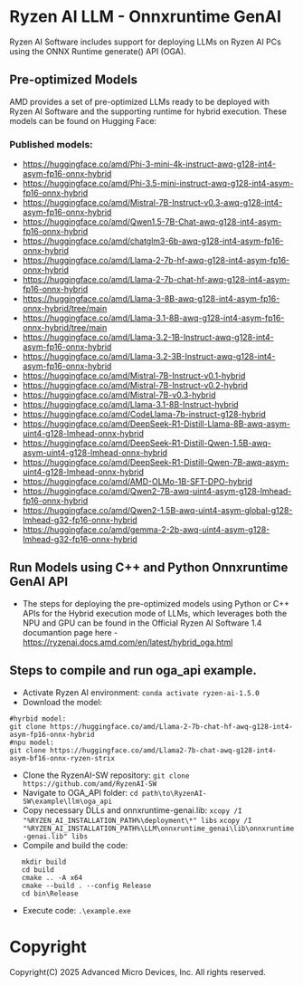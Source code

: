 # Ryzen AI LLM - Onnxruntime GenAI

Ryzen AI Software includes support for deploying LLMs on Ryzen AI PCs using the ONNX Runtime generate() API (OGA). 

## Pre-optimized Models

AMD provides a set of pre-optimized LLMs ready to be deployed with Ryzen AI Software and the supporting runtime for hybrid execution. These models can be found on Hugging Face: 

### Published models: 

- https://huggingface.co/amd/Phi-3-mini-4k-instruct-awq-g128-int4-asym-fp16-onnx-hybrid 
- https://huggingface.co/amd/Phi-3.5-mini-instruct-awq-g128-int4-asym-fp16-onnx-hybrid 
- https://huggingface.co/amd/Mistral-7B-Instruct-v0.3-awq-g128-int4-asym-fp16-onnx-hybrid 
- https://huggingface.co/amd/Qwen1.5-7B-Chat-awq-g128-int4-asym-fp16-onnx-hybrid 
- https://huggingface.co/amd/chatglm3-6b-awq-g128-int4-asym-fp16-onnx-hybrid 
- https://huggingface.co/amd/Llama-2-7b-hf-awq-g128-int4-asym-fp16-onnx-hybrid 
- https://huggingface.co/amd/Llama-2-7b-chat-hf-awq-g128-int4-asym-fp16-onnx-hybrid 
- https://huggingface.co/amd/Llama-3-8B-awq-g128-int4-asym-fp16-onnx-hybrid/tree/main 
- https://huggingface.co/amd/Llama-3.1-8B-awq-g128-int4-asym-fp16-onnx-hybrid/tree/main 
- https://huggingface.co/amd/Llama-3.2-1B-Instruct-awq-g128-int4-asym-fp16-onnx-hybrid 
- https://huggingface.co/amd/Llama-3.2-3B-Instruct-awq-g128-int4-asym-fp16-onnx-hybrid 
- https://huggingface.co/amd/Mistral-7B-Instruct-v0.1-hybrid 
- https://huggingface.co/amd/Mistral-7B-Instruct-v0.2-hybrid 
- https://huggingface.co/amd/Mistral-7B-v0.3-hybrid 
- https://huggingface.co/amd/Llama-3.1-8B-Instruct-hybrid 
- https://huggingface.co/amd/CodeLlama-7b-instruct-g128-hybrid 
- https://huggingface.co/amd/DeepSeek-R1-Distill-Llama-8B-awq-asym-uint4-g128-lmhead-onnx-hybrid 
- https://huggingface.co/amd/DeepSeek-R1-Distill-Qwen-1.5B-awq-asym-uint4-g128-lmhead-onnx-hybrid
- https://huggingface.co/amd/DeepSeek-R1-Distill-Qwen-7B-awq-asym-uint4-g128-lmhead-onnx-hybrid
- https://huggingface.co/amd/AMD-OLMo-1B-SFT-DPO-hybrid
- https://huggingface.co/amd/Qwen2-7B-awq-uint4-asym-g128-lmhead-fp16-onnx-hybrid
- https://huggingface.co/amd/Qwen2-1.5B-awq-uint4-asym-global-g128-lmhead-g32-fp16-onnx-hybrid
- https://huggingface.co/amd/gemma-2-2b-awq-uint4-asym-g128-lmhead-g32-fp16-onnx-hybrid


## Run Models using C++ and Python Onnxruntime GenAI API

- The steps for deploying the pre-optimized models using Python or C++ APIs for the Hybrid execution mode of LLMs, which leverages both the NPU and GPU can be found in the Official Ryzen AI Software 1.4 documantion page here - https://ryzenai.docs.amd.com/en/latest/hybrid_oga.html

## Steps to compile and run oga_api example.
- Activate Ryzen AI environment:
```conda activate ryzen-ai-1.5.0```
- Download the model:
```
#hyrbid model:
git clone https://huggingface.co/amd/Llama-2-7b-chat-hf-awq-g128-int4-asym-fp16-onnx-hybrid
#npu model:
git clone https://huggingface.co/amd/Llama2-7b-chat-awq-g128-int4-asym-bf16-onnx-ryzen-strix
```
- Clone the RyzenAI-SW repository:
```git clone https://github.com/amd/RyzenAI-SW```
- Navigate to OGA_API folder:
```cd path\to\RyzenAI-SW\example\llm\oga_api```
- Copy necessary DLLs and onnxruntime-genai.lib:
```xcopy /I "%RYZEN_AI_INSTALLATION_PATH%\deployment\*" libs```
```xcopy /I "%RYZEN_AI_INSTALLATION_PATH%\LLM\onnxruntime_genai\lib\onnxruntime-genai.lib" libs```
- Compile and build the code:
```
   mkdir build
   cd build
   cmake .. -A x64
   cmake --build . --config Release
   cd bin\Release
```
- Execute code:
```.\example.exe```

# Copyright

Copyright(C) 2025 Advanced Micro Devices, Inc. All rights reserved.
